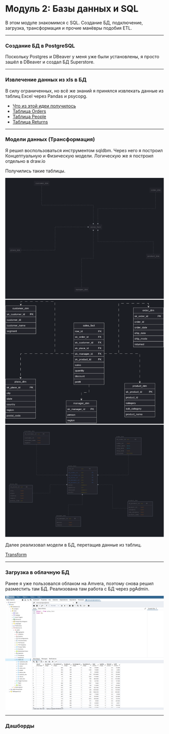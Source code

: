 # Модуль 2: Базы данных и SQL


В этом модуле знакомимся с SQL. Создание БД, подключение, загрузка, трансформация и прочие манёвры подобия ETL.

---

### Создание БД в PostgreSQL

Поскольку Postgres и DBeaver у меня уже были установлены, я просто зашёл в DBeaver и создал БД Superstore.

---

### Извлечение данных из xls в БД

В силу ограниченных, но всё же знаний я принялся извлекать данные из таблиц Excel через Pandas и psycopg.


- [Что из этой идеи получилось](https://github.com/siochy/data-learn/blob/main/DE-101/Module2/xls_to_sql.py)
- [Таблица Orders](https://github.com/siochy/data-learn/blob/main/DE-101/Module2/stg_orders.sql)
- [Таблица People](https://github.com/siochy/data-learn/blob/main/DE-101/Module2/stg_people.sql)
- [Таблица Returns](https://github.com/siochy/data-learn/blob/main/DE-101/Module2/stg_returns.sql)

---

### Модели данных (Трансформация)

Я решил воспользоваться инструментом sqldbm. Через него я построил Концептуальную и Физическую модели. Логическую же я построил отдельно в draw.io


Получились такие таблицы.

<img src='https://raw.githubusercontent.com/siochy/data-learn/refs/heads/main/DE-101/Module2/conceptual.png' alt='Концептуальная'>

<img src='https://raw.githubusercontent.com/siochy/data-learn/refs/heads/main/DE-101/Module2/logical.png' alt='Логическая'>

<img src='https://raw.githubusercontent.com/siochy/data-learn/refs/heads/main/DE-101/Module2/physical_fix.png' alt='Физическая'>


Далее реализовал модели в БД, перетащив данные из таблиц.

[Transform](https://github.com/siochy/data-learn/blob/main/DE-101/Module2/stg_to_bw.sql)

---

### Загрузка в облачную БД

Ранее я уже пользовался облаком на Amvera, поэтому снова решил разместить там БД. Реализована там работа с БД через pgAdmin.

<img src='https://raw.githubusercontent.com/siochy/data-learn/refs/heads/main/DE-101/Module2/db_pgadmin.png' alt='БД'>



---

### Дашборды

